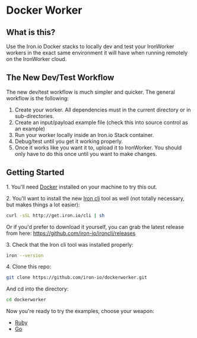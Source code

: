 Docker Worker
============

## What is this?

Use the Iron.io Docker stacks to locally dev and test your IronWorker workers in the exact same environment it will
have when running remotely on the IronWorker cloud.

## The New Dev/Test Workflow

The new dev/test workflow is much simpler and quicker. The general workflow is the following:

1. Create your worker. All dependencies must in the current directory or in sub-directories.
2. Create an input/payload example file (check this into source control as an example)
3. Run your worker locally inside an Iron.io Stack container.
4. Debug/test until you get it working properly. 
4. Once it works like you want it to, upload it to IronWorker. You should only have to do this once until you want to make changes.

## Getting Started

1\. You'll need [Docker](http://docker.com) installed on your machine to try this out.

2\. You'll want to install the new [Iron cli](https://github.com/iron-io/ironcli) tool as well (not totally necessary, but makes things a lot easier):
                   
```sh
curl -sSL http://get.iron.io/cli | sh
```

Or if you'd prefer to download it yourself, you can grab the latest release from here: https://github.com/iron-io/ironcli/releases

3\. Check that the Iron cli tool was installed properly:
    
```sh
iron --version
```

4\. Clone this repo:
    
```sh
git clone https://github.com/iron-io/dockerworker.git
```

And cd into the directory:
    
```sh
cd dockerworker
```

Now you're ready to try the examples, choose your weapon:

* [Ruby](https://github.com/iron-io/dockerworker/tree/master/ruby)
* [Go](https://github.com/iron-io/dockerworker/tree/master/go)

